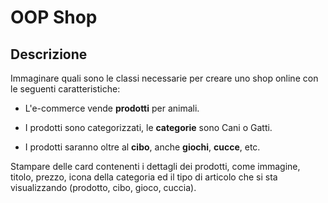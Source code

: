 # OOP Shop

## Descrizione

Immaginare quali sono le classi necessarie per creare uno shop online con le seguenti caratteristiche:

- L'e-commerce vende **prodotti** per animali.

- I prodotti sono categorizzati, le **categorie** sono Cani o Gatti.

- I prodotti saranno oltre al **cibo**, anche **giochi**, **cucce**, etc.

Stampare delle card contenenti i dettagli dei prodotti, come immagine, titolo, prezzo, icona della categoria ed il tipo di articolo che si sta visualizzando (prodotto, cibo, gioco, cuccia).
